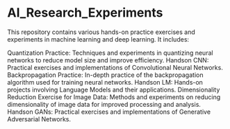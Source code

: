# AI_Research_Experiments
This repository contains various hands-on practice exercises and experiments in machine learning and deep learning. It includes:

Quantization Practice: Techniques and experiments in quantizing neural networks to reduce model size and improve efficiency.
Handson CNN: Practical exercises and implementations of Convolutional Neural Networks.
Backpropagation Practice: In-depth practice of the backpropagation algorithm used for training neural networks.
Handson LM: Hands-on projects involving Language Models and their applications.
Dimensionality Reduction Exercise for Image Data: Methods and experiments on reducing dimensionality of image data for improved processing and analysis.
Handson GANs: Practical exercises and implementations of Generative Adversarial Networks.
